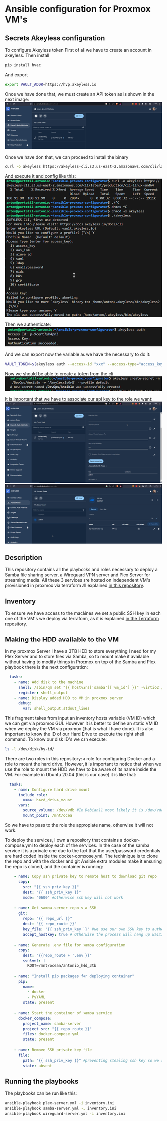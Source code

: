 # Ansible configuration for Proxmox VM's

## Secrets Akeyless configuration
To configure Akeyless token
First of all we have to create an account in akeyless. Then install 
```bash
pip install hvac
```
And export
```bash
export VAULT_ADDR=https://hvp.akeyless.io
```
Once we have done that, we must create an API token as is shown in the next image:
![Alt text](./images/2023-04-26%2022_46_37-README.md%20-%20ansible-proxmox-configurator%20%5BWSL_%20Ubuntu%5D%20-%20Visual%20Studio%20Code.png "Title")

Once we have don that, we can proceed to install the binary
```bash
curl -o akeyless https://akeyless-cli.s3.us-east-2.amazonaws.com/cli/latest/production/cli-linux-amd64
```
And execute it and config like this: 
![Alt text](./images/2023-04-26%2022_45_51-README.md%20-%20ansible-proxmox-configurator%20%5BWSL_%20Ubuntu%5D%20-%20Visual%20Studio%20Code.png)


Then we authenticate:
![Alt text](./images/2023-04-26%2022_46_06-README.md%20-%20ansible-proxmox-configurator%20%5BWSL_%20Ubuntu%5D%20-%20Visual%20Studio%20Code.png)

And we can  export now the variable as we have the necessary to do it:
```bash
VAULT_TOKEN=$(akeyless auth --access-id "xxx" --access-type="access_key" --access-key "xxx" --json true | awk '/token/ { gsub(/[",]/,"",$2); print $2}' > ~/.vault-token)
```

Now we should be able to create a token from the cli
![Alt text](./images/2023-04-26%2022_47_55-README.md%20-%20ansible-proxmox-configurator%20%5BWSL_%20Ubuntu%5D%20-%20Visual%20Studio%20Code.png)

It is important that we have to associate our api key to the role we want:
![Alt text](./images/2023-04-26%2022_47_06-.png)
![Alt text](./images/2023-04-26%2022_46_52-README.md%20-%20ansible-proxmox-configurator%20%5BWSL_%20Ubuntu%5D%20-%20Visual%20Studio%20Code.png)

## Description
This repository contains all the playbooks and roles necessary to deploy a Samba file sharing server, a Wireguard VPN server and Plex Server for streaming media. All these 3 services are hosted on independent VM's provisioned in proxmox via terraform all explained [in this repository](https://github.com/AntonioBriPerez/proxmox-terraform). 

## Inventory
To ensure we have access to the machines we set a public SSH key in each one of the VM's we deploy via terraform, as it is explained [in the Terraform repository](https://github.com/AntonioBriPerez/proxmox-terraform). 
## Making the HDD available to the VM
In my proxmox Server I have a 3TB HDD to store everything I need for my Plex Server and to store files via Samba, so to mount make it available without having to modify things in Proxmox on top of the Samba and Plex playbook there is the next configuration: 

``` yaml
  tasks:
    - name: Add disk to the machine
      shell: /sbin/qm set "{{ hostvars['samba']['vm_id'] }}" -virtio2 /dev/disk/by-id/ata-ST3000DM001-1CH166_Z1F4C8RS-part2
      register: shell_output
    - name: Display added HDD to VM in proxmox server
      debug:
        var: shell_output.stdout_lines
```
This fragment takes from input an inventory hosts variable (VM ID) which we can get via proxmox GUI. However, it is better to define an static VM ID when we deploy the VM via proxmox (that is what I have done). It is also important to know the ID of our Hard Drive to execute the right shell command. To know our disk ID's we can execute: 
```bash
ls -l /dev/disk/by-id/
```
There are two roles in this repository: a role for configuring Docker and a role to mount the hard drive. However, it is important to notice that when we use the role to mount the HDD we have to be aware of its name inside the VM. For example in Ubuntu 20.04 (this is our case) it is like that: 

```yaml
  tasks:
    - name: Configure hard drive mount
      include_role:
        name: hard_drive_mount
      vars:
        source_volume: /dev/vdb #In Debian11 most likely it is /dev/vda
        mount_point: /mnt/ocea
```
So we have to pass to the role the appropiate name, otherwise it will not work. 

To deploy the services, I own a repository that contains a docker-compose.yml to deploy each of the services. In the case of the samba service it is a private one due to the fact that the user/password credentials are hard coded inside the docker-compose.yml. The techinique is to clone the repo and with the docker and git Ansible extra modules make it ensuring the repo is cloned, and the container is running: 

```yaml
    - name: Copy ssh private key to remote host to download git repo
      copy:
        src: "{{ ssh_priv_key }}"
        dest: "{{ ssh_priv_key }}"
        mode: "0600" #otherwise ssh key will not work

    - name: Get samba-server repo via SSH
      git:
        repo: "{{ repo_url }}"
        dest: "{{ repo_route }}"
        key_file: "{{ ssh_priv_key }}" #we use our own SSH key to authenticate against github
        accept_hostkey: true # Otherwise the process will hang up waiting for verificate the remote host

    - name: Generate .env file for samba configuration
      copy:
        dest: "{{repo_route + '.env'}}"
        content: |
          ROOT=/mnt/ocean/antonio_hdd_3tb

    - name: "Install pip packages for deploying container"
      pip:
        name:
          - docker
          - PyYAML
        state: present

    - name: Start the container of samba service
      docker_compose:
        project_name: samba-server
        project_src: "{{ repo_route }}"
        files: docker-compose.yml
        state: present

    - name: Remove SSH private key file
      file:
        path: "{{ ssh_priv_key }}" #preventing stealing ssh key so we remove it
        state: absent

```

## Running the playbooks
The playbooks can be run like this: 

```bash
ansible-playbook plex-server.yml -i inventory.ini
ansible-playbook samba-server.yml -i inventory.ini
ansible-playbook wireguard-server.yml -i inventory.ini

```